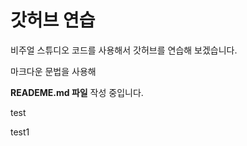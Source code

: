 # 갓허브 연습

비주얼 스튜디오 코드를 사용해서 갓허브를 연습해 보겠습니다.

마크다운 문법을 사용해

**READEME.md 파일** 작성 중입니다.  

test

test1
